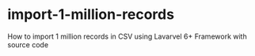 # import-1-million-records
How to import 1 million records in CSV using Lavarvel 6+ Framework with source code
